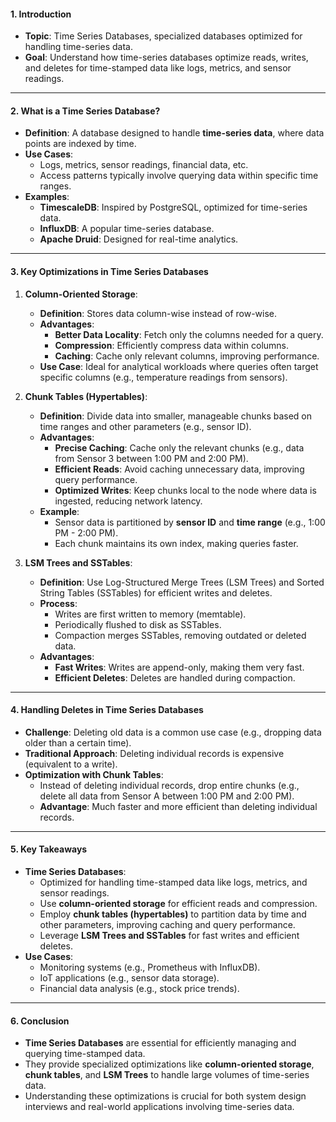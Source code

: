 #### **1. Introduction**
- **Topic**: Time Series Databases, specialized databases optimized for handling time-series data.
- **Goal**: Understand how time-series databases optimize reads, writes, and deletes for time-stamped data like logs, metrics, and sensor readings.

---

#### **2. What is a Time Series Database?**
- **Definition**: A database designed to handle **time-series data**, where data points are indexed by time.
- **Use Cases**:
  - Logs, metrics, sensor readings, financial data, etc.
  - Access patterns typically involve querying data within specific time ranges.
- **Examples**:
  - **TimescaleDB**: Inspired by PostgreSQL, optimized for time-series data.
  - **InfluxDB**: A popular time-series database.
  - **Apache Druid**: Designed for real-time analytics.

---

#### **3. Key Optimizations in Time Series Databases**
1. **Column-Oriented Storage**:
   - **Definition**: Stores data column-wise instead of row-wise.
   - **Advantages**:
     - **Better Data Locality**: Fetch only the columns needed for a query.
     - **Compression**: Efficiently compress data within columns.
     - **Caching**: Cache only relevant columns, improving performance.
   - **Use Case**: Ideal for analytical workloads where queries often target specific columns (e.g., temperature readings from sensors).

2. **Chunk Tables (Hypertables)**:
   - **Definition**: Divide data into smaller, manageable chunks based on time ranges and other parameters (e.g., sensor ID).
   - **Advantages**:
     - **Precise Caching**: Cache only the relevant chunks (e.g., data from Sensor 3 between 1:00 PM and 2:00 PM).
     - **Efficient Reads**: Avoid caching unnecessary data, improving query performance.
     - **Optimized Writes**: Keep chunks local to the node where data is ingested, reducing network latency.
   - **Example**:
     - Sensor data is partitioned by **sensor ID** and **time range** (e.g., 1:00 PM - 2:00 PM).
     - Each chunk maintains its own index, making queries faster.

3. **LSM Trees and SSTables**:
   - **Definition**: Use Log-Structured Merge Trees (LSM Trees) and Sorted String Tables (SSTables) for efficient writes and deletes.
   - **Process**:
     - Writes are first written to memory (memtable).
     - Periodically flushed to disk as SSTables.
     - Compaction merges SSTables, removing outdated or deleted data.
   - **Advantages**:
     - **Fast Writes**: Writes are append-only, making them very fast.
     - **Efficient Deletes**: Deletes are handled during compaction.

---

#### **4. Handling Deletes in Time Series Databases**
- **Challenge**: Deleting old data is a common use case (e.g., dropping data older than a certain time).
- **Traditional Approach**: Deleting individual records is expensive (equivalent to a write).
- **Optimization with Chunk Tables**:
  - Instead of deleting individual records, drop entire chunks (e.g., delete all data from Sensor A between 1:00 PM and 2:00 PM).
  - **Advantage**: Much faster and more efficient than deleting individual records.

---

#### **5. Key Takeaways**
- **Time Series Databases**:
  - Optimized for handling time-stamped data like logs, metrics, and sensor readings.
  - Use **column-oriented storage** for efficient reads and compression.
  - Employ **chunk tables (hypertables)** to partition data by time and other parameters, improving caching and query performance.
  - Leverage **LSM Trees and SSTables** for fast writes and efficient deletes.
- **Use Cases**:
  - Monitoring systems (e.g., Prometheus with InfluxDB).
  - IoT applications (e.g., sensor data storage).
  - Financial data analysis (e.g., stock price trends).

---

#### **6. Conclusion**
- **Time Series Databases** are essential for efficiently managing and querying time-stamped data.
- They provide specialized optimizations like **column-oriented storage**, **chunk tables**, and **LSM Trees** to handle large volumes of time-series data.
- Understanding these optimizations is crucial for both system design interviews and real-world applications involving time-series data.

